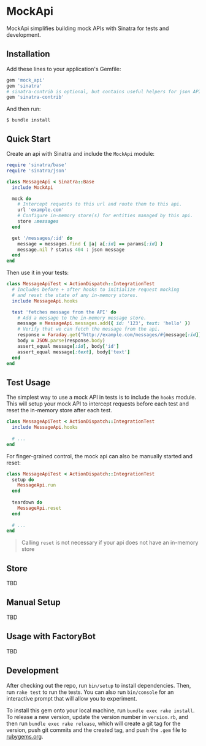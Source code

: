 # MockApi

MockApi simplifies building mock APIs with Sinatra for tests and development.

## Installation

Add these lines to your application's Gemfile:

```ruby
gem 'mock_api'
gem 'sinatra'
# sinatra-contrib is optional, but contains useful helpers for json APIs
gem 'sinatra-contrib'
```

And then run:

    $ bundle install

## Quick Start

Create an api with Sinatra and include the `MockApi` module:

```ruby
require 'sinatra/base'
require 'sinatra/json'

class MessageApi < Sinatra::Base
  include MockApi

  mock do
    # Intercept requests to this url and route them to this api.
    url 'example.com'
    # Configure in-memory store(s) for entities managed by this api.
    store :messages
  end

  get '/messages/:id' do
    message = messages.find { |a| a[:id] == params[:id] }
    message.nil ? status 404 : json message
  end
end
```

Then use it in your tests:

```ruby
class MessageApiTest < ActionDispatch::IntegrationTest
  # Includes before + after hooks to initialize request mocking
  # and reset the state of any in-memory stores.
  include MessageApi.hooks

  test 'fetches message from the API' do
    # Add a message to the in-memory message store.
    message = MessageApi.messages.add({ id: '123', text: 'hello' })
    # Verify that we can fetch the message from the api.
    response = Faraday.get("http://example.com/messages/#{message[:id]}")
    body = JSON.parse(response.body)
    assert_equal message[:id], body['id']
    assert_equal message[:text], body['text']
  end
end
```

## Test Usage

The simplest way to use a mock API in tests is to include the `hooks` module. This will setup your mock API to intercept requests before each test and reset the in-memory store after each test.

```ruby
class MessageApiTest < ActionDispatch::IntegrationTest
  include MessageApi.hooks
  
  # ...
end
```

For finger-grained control, the mock api can also be manually started and reset:

```ruby
class MessageApiTest < ActionDispatch::IntegrationTest
  setup do
    MessageApi.run
  end
  
  teardown do
    MessageApi.reset
  end
  
  # ...
end
```
> Calling `reset` is not necessary if your api does not have an in-memory store

## Store

TBD

## Manual Setup

TBD

## Usage with FactoryBot

TBD

## Development

After checking out the repo, run `bin/setup` to install dependencies. Then, run `rake test` to run the tests. You can also run `bin/console` for an interactive prompt that will allow you to experiment.

To install this gem onto your local machine, run `bundle exec rake install`. To release a new version, update the version number in `version.rb`, and then run `bundle exec rake release`, which will create a git tag for the version, push git commits and the created tag, and push the `.gem` file to [rubygems.org](https://rubygems.org).
